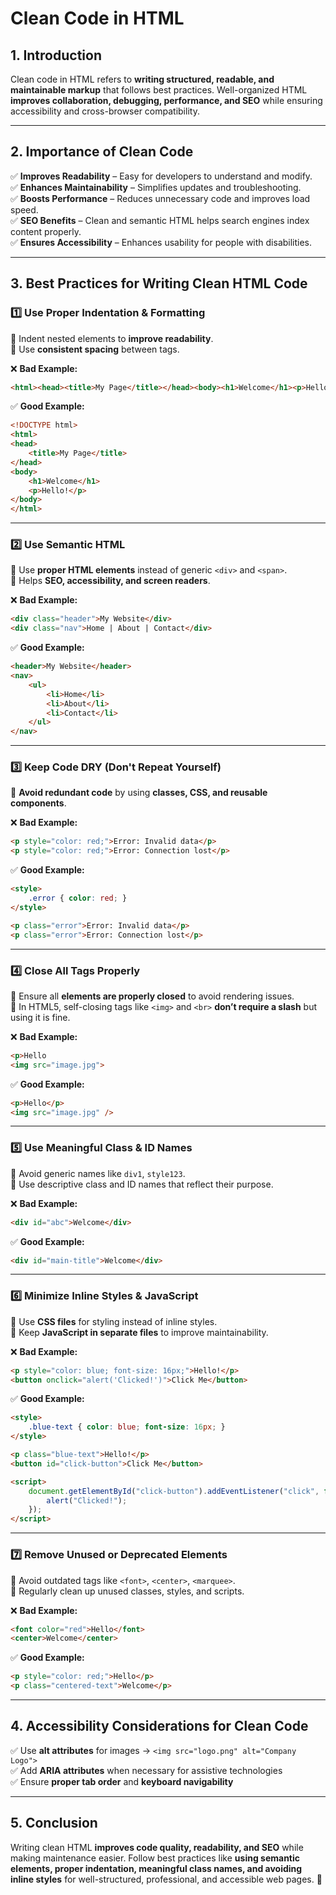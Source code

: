 # **Clean Code in HTML**  

## **1. Introduction**  
Clean code in HTML refers to **writing structured, readable, and maintainable markup** that follows best practices. Well-organized HTML **improves collaboration, debugging, performance, and SEO** while ensuring accessibility and cross-browser compatibility.  

---

## **2. Importance of Clean Code**  
✅ **Improves Readability** – Easy for developers to understand and modify.  
✅ **Enhances Maintainability** – Simplifies updates and troubleshooting.  
✅ **Boosts Performance** – Reduces unnecessary code and improves load speed.  
✅ **SEO Benefits** – Clean and semantic HTML helps search engines index content properly.  
✅ **Ensures Accessibility** – Enhances usability for people with disabilities.  

---

## **3. Best Practices for Writing Clean HTML Code**  

### **1️⃣ Use Proper Indentation & Formatting**  
🔹 Indent nested elements to **improve readability**.  
🔹 Use **consistent spacing** between tags.  

❌ **Bad Example:**  
```html
<html><head><title>My Page</title></head><body><h1>Welcome</h1><p>Hello!</p></body></html>
```
✅ **Good Example:**  
```html
<!DOCTYPE html>
<html>
<head>
    <title>My Page</title>
</head>
<body>
    <h1>Welcome</h1>
    <p>Hello!</p>
</body>
</html>
```

---

### **2️⃣ Use Semantic HTML**  
🔹 Use **proper HTML elements** instead of generic `<div>` and `<span>`.  
🔹 Helps **SEO, accessibility, and screen readers**.  

❌ **Bad Example:**  
```html
<div class="header">My Website</div>
<div class="nav">Home | About | Contact</div>
```
✅ **Good Example:**  
```html
<header>My Website</header>
<nav>
    <ul>
        <li>Home</li>
        <li>About</li>
        <li>Contact</li>
    </ul>
</nav>
```

---

### **3️⃣ Keep Code DRY (Don't Repeat Yourself)**  
🔹 **Avoid redundant code** by using **classes, CSS, and reusable components**.  

❌ **Bad Example:**  
```html
<p style="color: red;">Error: Invalid data</p>
<p style="color: red;">Error: Connection lost</p>
```
✅ **Good Example:**  
```html
<style>
    .error { color: red; }
</style>

<p class="error">Error: Invalid data</p>
<p class="error">Error: Connection lost</p>
```

---

### **4️⃣ Close All Tags Properly**  
🔹 Ensure all **elements are properly closed** to avoid rendering issues.  
🔹 In HTML5, self-closing tags like `<img>` and `<br>` **don’t require a slash** but using it is fine.  

❌ **Bad Example:**  
```html
<p>Hello
<img src="image.jpg">
```
✅ **Good Example:**  
```html
<p>Hello</p>
<img src="image.jpg" />
```

---

### **5️⃣ Use Meaningful Class & ID Names**  
🔹 Avoid generic names like `div1`, `style123`.  
🔹 Use descriptive class and ID names that reflect their purpose.  

❌ **Bad Example:**  
```html
<div id="abc">Welcome</div>
```
✅ **Good Example:**  
```html
<div id="main-title">Welcome</div>
```

---

### **6️⃣ Minimize Inline Styles & JavaScript**  
🔹 Use **CSS files** for styling instead of inline styles.  
🔹 Keep **JavaScript in separate files** to improve maintainability.  

❌ **Bad Example:**  
```html
<p style="color: blue; font-size: 16px;">Hello!</p>
<button onclick="alert('Clicked!')">Click Me</button>
```
✅ **Good Example:**  
```html
<style>
    .blue-text { color: blue; font-size: 16px; }
</style>

<p class="blue-text">Hello!</p>
<button id="click-button">Click Me</button>

<script>
    document.getElementById("click-button").addEventListener("click", function() {
        alert("Clicked!");
    });
</script>
```

---

### **7️⃣ Remove Unused or Deprecated Elements**  
🔹 Avoid outdated tags like `<font>`, `<center>`, `<marquee>`.  
🔹 Regularly clean up unused classes, styles, and scripts.  

❌ **Bad Example:**  
```html
<font color="red">Hello</font>
<center>Welcome</center>
```
✅ **Good Example:**  
```html
<p style="color: red;">Hello</p>
<p class="centered-text">Welcome</p>
```

---

## **4. Accessibility Considerations for Clean Code**  
✅ Use **alt attributes** for images → `<img src="logo.png" alt="Company Logo">`  
✅ Add **ARIA attributes** when necessary for assistive technologies  
✅ Ensure **proper tab order** and **keyboard navigability**  

---

## **5. Conclusion**  
Writing clean HTML **improves code quality, readability, and SEO** while making maintenance easier. Follow best practices like **using semantic elements, proper indentation, meaningful class names, and avoiding inline styles** for well-structured, professional, and accessible web pages. 🚀